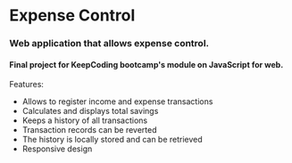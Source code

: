 # Expense Control

### Web application that allows expense control.
#### Final project for KeepCoding bootcamp's module on JavaScript for web.

Features:
- Allows to register income and expense transactions
- Calculates and displays total savings
- Keeps a history of all transactions
- Transaction records can be reverted
- The history is locally stored and can be retrieved
- Responsive design
